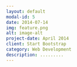 ```yaml
---
layout: default
modal-id: 5
date: 2014-07-14
img: feature.png
alt: image-alt
project-date: April 2014
client: Start Bootstrap
category: Web Development
description: .........
---
```

